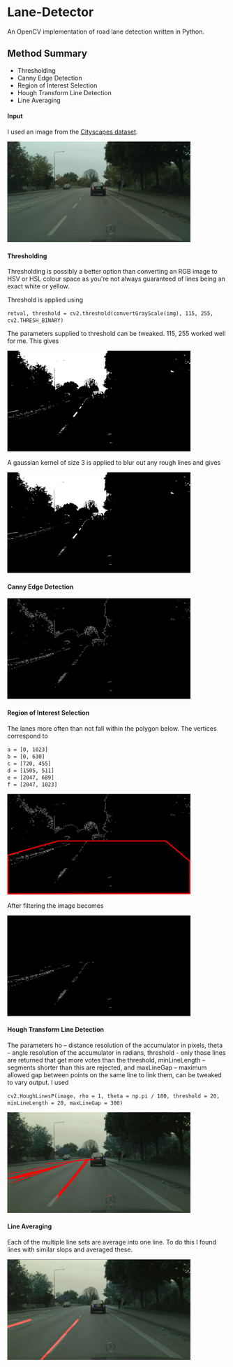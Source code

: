 # Lane-Detector
An OpenCV implementation of road lane detection written in Python.

## Method Summary
- Thresholding
- Canny Edge Detection
- Region of Interest Selection
- Hough Transform Line Detection
- Line Averaging

#### Input
I used an image from the [Cityscapes dataset](https://www.cityscapes-dataset.com/).
<p align="left">
<img src="https://github.com/acvictor/Lane-Detector/blob/master/images/0.png" width="420" height="230" border="0" /></a> 
</p>

#### Thresholding
Thresholding is possibly a better option than converting an RGB image to HSV or HSL colour space as you're not always guaranteed of lines being an exact white or yellow. 

Threshold is applied using 
```
retval, threshold = cv2.threshold(convertGrayScale(img), 115, 255, cv2.THRESH_BINARY)
```
The parameters supplied to threshold can be tweaked. 115, 255 worked well for me. This gives
<p align="left">
<img src="https://github.com/acvictor/Lane-Detector/blob/master/images/1.png" width="420" height="230" border="0" /></a> 
</p>

A gaussian kernel of size 3 is applied to blur out any rough lines and gives
<p align="left">
<img src="https://github.com/acvictor/Lane-Detector/blob/master/images/2.png" width="420" height="230" border="0" /></a> 
</p>

#### Canny Edge Detection
<p align="left">
<img src="https://github.com/acvictor/Lane-Detector/blob/master/images/3.png" width="420" height="230" border="0" /></a> 
</p>

#### Region of Interest Selection
The lanes more often than not fall within the polygon below. The vertices correspond to
```
a = [0, 1023]
b = [0, 630]
c = [720, 455]
d = [1505, 511]
e = [2047, 689]
f = [2047, 1023]
```
<p align="left">
<img src="https://github.com/acvictor/Lane-Detector/blob/master/images/7.png" width="420" height="230" border="0" /></a> 
</p>

After filtering the image becomes
<p align="left">
<img src="https://github.com/acvictor/Lane-Detector/blob/master/images/4.png" width="420" height="230" border="0" /></a> 
</p>

#### Hough Transform Line Detection
The parameters ho – distance resolution of the accumulator in pixels, theta – angle resolution of the accumulator in radians, threshold - only those lines are returned that get more votes than the threshold, minLineLength – segments shorter than this are rejected, and maxLineGap – maximum allowed gap between points on the same line to link them, can be tweaked to vary output. I used
```
cv2.HoughLinesP(image, rho = 1, theta = np.pi / 180, threshold = 20, minLineLength = 20, maxLineGap = 300)
```

<p align="left">
<img src="https://github.com/acvictor/Lane-Detector/blob/master/images/5.png" width="420" height="230" border="0" /></a> 
</p>

#### Line Averaging
Each of the multiple line sets are average into one line. To do this I found lines with similar slops and averaged these.

<p align="left">
<img src="https://github.com/acvictor/Lane-Detector/blob/master/images/6.png" width="420" height="230" border="0" /></a> 
</p>


